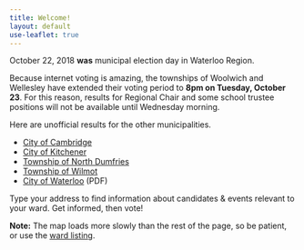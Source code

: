 ```yaml
---
title: Welcome!
layout: default
use-leaflet: true
---
```


<section class="flex justify-center">
  <article class="standout-box blue large">
    <div class="big-text blue-text header" id="map-box" data-aos="fade-left">
    October 22, 2018 <strong>was</strong> municipal election day in Waterloo Region.
    </div>
    <div class="content">
    <p>Because internet voting is amazing, the townships of Woolwich
    and Wellesley have extended their voting period to <strong>8pm on
    Tuesday, October 23</strong>. For this reason, results for
    Regional Chair and some school trustee positions 
    will not be available until Wednesday morning.
    </p><p>
    Here are unofficial results for the other municipalities. 
    <ul>
      <li><a
      href="https://www.cambridge.ca/Modules/News/index.aspx?newsId=3ff966f5-bf66-4ed4-abff-3b0b7f2ca521">City of Cambridge</a></li>
      <li><a
      href="https://www.kitchener.ca/Modules/News/index.aspx?newsId=b2f62478-c62c-4d9e-8655-643c32c2c1ea">City of Kitchener</a></li>
      <li><a
      href="https://www.northdumfries.ca/en/township-services/2018-election-results.aspx">Township of North Dumfries</a></li>
      <li><a href="">Township of Wilmot</a></li>
      <li><a
      href="https://www.waterloo.ca/en/contentresources/resources/government/Elections/2018-Elections/unofficial-election-results-2018.pdf">City
      of Waterloo</a> (PDF)</li>
    </ul>
    </p>
    </div>
    <div class="content" data-aos="fade-up">
     <p>Type your address to find information about candidates & events relevant to your ward. Get informed, then vote!</p>
     <div id="map-searchbar"></div>
     <div id="map"></div>
     <p><strong>Note:</strong> The map loads more slowly than the rest of the page, so be patient, or use the <a href="/wards/">ward listing</a>.</p>
    </div>
  </article>
</section>

<script src="{{ site.baseurl }}/assets/js/leaflet.js"></script>
<script src="{{ site.baseurl }}/assets/js/leaflet-search.min.js"></script>
<!-- This has too many dependencies to load locally. -->
<script src="https://unpkg.com/leaflet-pip@1.1.0/leaflet-pip.js"></script>
<script src="{{ site.baseurl }}/assets/js/jquery-3.3.1.min.js"></script>
<script src="{{ site.baseurl }}/assets/js/show-map.js"></script>
